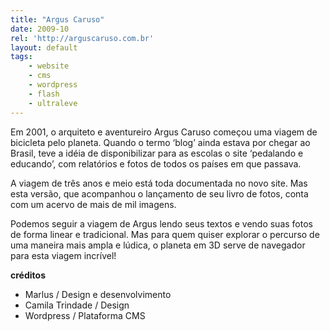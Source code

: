 ```yaml
---
title: "Argus Caruso"
date: 2009-10
rel: 'http://arguscaruso.com.br'
layout: default
tags:
	- website
	- cms
	- wordpress
	- flash
	- ultraleve
---
```


Em 2001, o arquiteto e aventureiro Argus Caruso começou uma viagem de bicicleta pelo planeta. Quando o termo ‘blog’ ainda estava por chegar ao Brasil, teve a idéia de disponibilizar para as escolas o site ‘pedalando e educando’, com relatórios e fotos de todos os países em que passava.

A viagem de três anos e meio está toda documentada no novo site. Mas esta versão, que acompanhou o lançamento de seu livro de fotos, conta com um acervo de mais de mil imagens.

Podemos seguir a viagem de Argus lendo seus textos e vendo suas fotos de forma linear e tradicional. Mas para quem quiser explorar o percurso de uma maneira mais ampla e lúdica, o planeta em 3D serve de navegador para esta viagem incrível!

**créditos**

- Marlus / Design e desenvolvimento
- Camila Trindade / Design
- Wordpress / Plataforma CMS